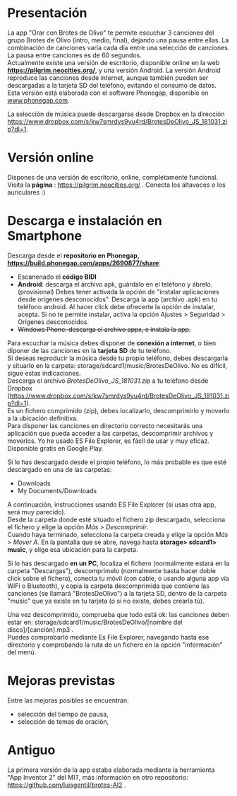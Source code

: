 # Presentación
La app "Orar con Brotes de Olivo" te permite escuchar 3 canciones del grupo Brotes de Olivo (intro, medio, final), dejando una pausa entre ellas. La combinación de canciones varía cada día entre una selección de canciones.  
La pausa entre canciones es de 60 segundos.  
Actualmente existe una versión de escritorio, disponible online en la web **https://pilgrim.neocities.org/**, y una versión Android.
La versión Android reproduce las canciones desde internet, aunque también pueden ser descargadas a la tarjeta SD del teléfono, evitando el consumo de datos.
Esta versión está elaborada con el software Phonegap, disponible en www.phonegap.com.

La selección de música puede descargarse desde Dropbox en la dirección https://www.dropbox.com/s/kw7smrdys9yu4rd/BrotesDeOlivo_JS_181031.zip?dl=1.

# Versión online
Dispones de una versión de escritorio, online, completamente funcional.  
Visita la **página** : https://pilgrim.neocities.org/ .
Conecta los altavoces o los auriculares :)

# Descarga e instalación en Smartphone
Descarga desde el **repositorio en Phonegap, https://build.phonegap.com/apps/2690877/share**:
- Escanenado el **código BIDI**
- **Android**: descarga el archivo apk, guárdalo en el teléfono y ábrelo. (provisional) Debes tener activada la opción de "instalar aplicaciones desde orígenes desconocidos". Descarga la app (archivo .apk) en tu teléfono android. Al hacer click debe ofrecerte la opción de instalar, acepta. Si no te permite instalar, activa la opción Ajustes > Seguridad > Orígenes desconocidos.
- ~~Windows Phone: descarga el archivo appx, e instala la app.~~  

Para escuchar la música debes disponer de **conexión a internet**, o bien diponer de las canciones en la **tarjeta SD** de tu teléfono.  
Si deseas reproducir la música desde tu propio teléfono, debes descargarla y situarlo en la carpeta: storage/sdcard1/music/BrotesDeOlivo. No es difícil, sigue estas indicaciones.  
Descarga el archivo *BrotesDeOlivo_JS_181031.zip* a tu teléfono desde Dropbox (https://www.dropbox.com/s/kw7smrdys9yu4rd/BrotesDeOlivo_JS_181031.zip?dl=1).  
Es un fichero comprimido (zip), debes localizarlo, descomprimirlo y moverlo a la ubicación definitiva.  
Para disponer las canciones en  directorio correcto necesitarás una aplicación que pueda acceder a las carpetas, descomprimir archivos y moverlos. Yo he usado ES File Explorer, es fácil de usar y muy eficaz. Disponible gratis en Google Play.  

Si lo has descargado desde el propio teléfono, lo más probable es que esté descargado en una de las carpetas:  
- Downloads  
- My Documents/Downloads  

A continuación, instrucciones usando ES File Explorer (si usas otra app, será muy parecido).  
Desde la carpeta donde esté situado el fichero zip descargado, selecciona el fichero y elige la opción _Más > Descomprimir_.  
Cuando haya terminado, selecciona la carpeta creada y elige la opción _Más > Mover A_. En la pantalla que se abre, navega hasta **storage> sdcard1> music**, y elige esa ubicación para la carpeta.  

Si lo has descargado **en un PC**, localiza el fichero (normalmente estará en la carpeta "Descargas"), descomprimelo (normalmente basta hacer doble click sobre el fichero), conecta tu móvil (con cable, o usando alguna app vía WiFi o Bluetooth), y copia la carpeta descomprimida que contiene las canciones (se llamará "BrotesDeOlivo") a la tarjeta SD, dentro de la carpeta "music" que ya existe en tu tarjeta (o si no existe, debes crearla tú).

Una vez descomprimido, comprueba que todo está ok: las canciones deben estar en: storage/sdcard1/music/BrotesDeOlivo/[nombre del disco]/[canción].mp3 .   
Puedes comprobarlo mediante Es File Explorer, navegando hasta ese directorio y comprobando la ruta de un fichero en la opción "información" del menú.

# Mejoras previstas
Entre las mejoras posibles se encuentran:
- selección del tiempo de pausa,
- selección de temas de oración,
 
# Antiguo
La primera versión de la app estaba elaborada mediante la herramienta "App Inventor 2" del MIT, más información en otro repositorio: https://github.com/luisgentil/brotes-AI2 .
